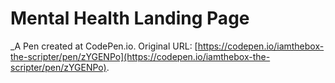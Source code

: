# Mental Health Landing Page
 _A Pen created at CodePen.io. Original URL: [https://codepen.io/iamthebox-the-scripter/pen/zYGENPo](https://codepen.io/iamthebox-the-scripter/pen/zYGENPo).

 